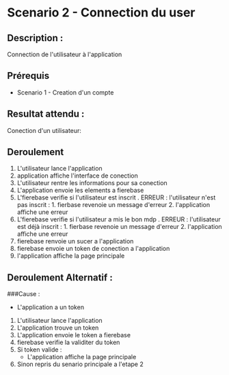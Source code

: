 #  Scenario 2 - Connection du user

##  Description  : 
Connection de l'utilisateur à l'application 

## Prérequis 
* Scenario 1 - Creation d'un compte 

## Resultat attendu :
Conection d'un  utilisateur:

## Deroulement 

1. L'utilisateur lance l'application
2. application affiche l'interface de conection
3. L'utilisateur rentre les informations pour sa conection
4. L'application envoie les elements a  fierebase
5. L'fierebase  verifie si l'utilisateur est inscrit
    . ERREUR : l'utilisateur n'est pas inscrit :
        1. fierbase revenoie un message d'erreur
        2. l'application affiche une erreur
5. L'fierebase  verifie si l'utilisateur a mis le bon mdp
    . ERREUR : l'utilisateur est déjà inscrit :
        1. fierbase revenoie un message d'erreur
        2. l'application affiche une erreur
7. fierebase renvoie un sucer a l'application
8. fierebase envoie un token de conection a l'application 
9. l'application affiche la page principale

## Deroulement Alternatif :

###Cause :
* L'application a un token

1. L'utilisateur lance l'application
2. L'application trouve un token
3. L'application envoie le token a fierebase
4. fierebase verifie la validiter du token
5. Si token valide :
    * L'application affiche la page principale 
6. Sinon repris du senario principale a l'etape 2